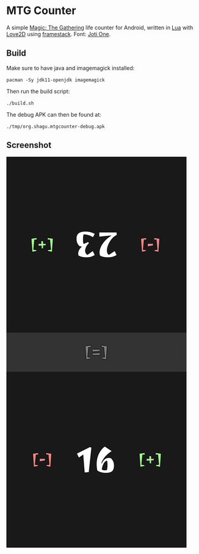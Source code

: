 # MTG Counter

A simple [Magic: The Gathering](https://magic.wizards.com) life counter for Android, written in [Lua](https://www.lua.org/) with [Love2D](https://love2d.org/) using [framestack](https://github.com/shagu/framestack). Font: [Joti One](https://fonts.google.com/specimen/Joti+One).

## Build

Make sure to have java and imagemagick installed:

    pacman -Sy jdk11-openjdk imagemagick

Then run the build script:

    ./build.sh

The debug APK can then be found at:

    ./tmp/org.shagu.mtgcounter-debug.apk

## Screenshot

![screenshot](res/screenshot.png)
